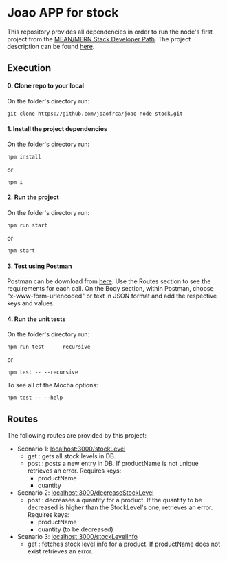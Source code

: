 # Joao APP for stock

This repository provides all dependencies in order to run the node's first project from the [MEAN/MERN Stack Developer Path](https://confluence.itc.sap.com/pages/viewpage.action?pageId=112088733). The project description can be found [here](https://confluence.itc.sap.com/display/SAPCX/Module+1+%3A%3A+NodeJS).

## Execution

#### 0. Clone repo to your local

On the folder's directory run:

```
git clone https://github.com/joaofrca/joao-node-stock.git
```

#### 1. Install the project dependencies

On the folder's directory run:

```
npm install
```

or

```
npm i
```

#### 2. Run the project

On the folder's directory run:

```
npm run start
```

or

```
npm start
```

#### 3. Test using Postman

Postman can be download from [here](https://www.postman.com/downloads/). Use the Routes section to see the requirements for each call. On the Body section, within Postman, choose "x-www-form-urlencoded" or text in JSON format and add the respective keys and values.

#### 4. Run the unit tests

On the folder's directory run:

```
npm run test -- --recursive
```

or

```
npm test -- --recursive
```

To see all of the Mocha options:

```
npm test -- --help
```

## Routes

The following routes are provided by this project:

- Scenario 1: [localhost:3000/stockLevel](localhost:3000/stockLevel)
  - get : gets all stock levels in DB.
  - post : posts a new entry in DB. If productName is not unique retrieves an error.
    Requires keys:
    - productName
    - quantity
- Scenario 2: [localhost:3000/decreaseStockLevel](localhost:3000/decreaseStockLevel)
  - post : decreases a quantity for a product. If the quantity to be decreased is higher than the StockLevel's one, retrieves an error.
    Requires keys:
    - productName
    - quantity (to be decreased)
- Scenario 3: [localhost:3000/stockLevelInfo](localhost:3000/stockLevelInfo)
  - get : fetches stock level info for a product. If productName does not exist retrieves an error.
